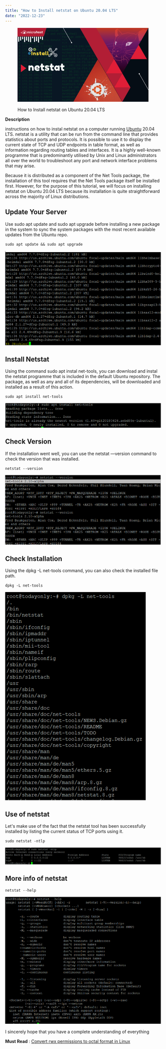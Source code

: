 ```yaml
---
title: "How to Install netstat on Ubuntu 20.04 LTS"
date: "2022-12-23"
---
```


<figure>

![featured image](images/How-to-Install-netstat-on-Ubuntu-20.04-LTS-1-1024x576.png)

<figcaption>

How to Install netstat on Ubuntu 20.04 LTS

</figcaption>

</figure>

**Description**

instructions on how to instal netstat on a computer running [Ubuntu](https://en.wikipedia.org/wiki/Ubuntu) 20.04 LTS. netstat is a utility that can be run from the command line that provides statistics about ports and protocols. It is possible to use it to display the current state of TCP and UDP endpoints in table format, as well as information regarding routing tables and interfaces. It is a highly well-known programme that is predominantly utilised by Unix and Linux administrators all over the world to troubleshoot any port and network interface problems that may arise.

Because it is distributed as a component of the Net Tools package, the installation of this tool requires that the Net Tools package itself be installed first. However, for the purpose of this tutorial, we will focus on installing netstat on Ubuntu 20.04 LTS because its installation is quite straightforward across the majority of Linux distributions.

## Update Your Server

Use sudo apt update and sudo apt upgrade before installing a new package in the system to sync the system packages with the most recent available updates from the Ubuntu repo.

```
sudo apt update && sudo apt upgrade
```
![ubuntu update and upgrade command](images/image-635.png)

## Install Netstat

Using the command sudo apt instal net-tools, you can download and instal the netstat programme that is included in the default Ubuntu repository. The package, as well as any and all of its dependencies, will be downloaded and installed as a result of this action.

```
sudo apt install net-tools
```
![netstat tool](images/image-636.png)

## Check Version

If the installation went well, you can use the netstat —version command to check the version that was installed.

```
netstat --version
```
![netstat -- version](images/image-637.png)

## Check Installation

Using the dpkg -L net-tools command, you can also check the installed file path.

```
dpkg -L net-tools
```
![dpkg](images/image-638.png)

## Use of netstat

Let's make use of the fact that the netstat tool has been successfully installed by listing the current status of TCP ports using it.

```
sudo netstat -ntlp
```
![TCP ports](images/image-639-1024x110.png)

## More info of netstat

```
netstat --help
```
![How to Install netstat on Ubuntu 20.04 LTS](images/image-640.png)

I sincerely hope that you have a complete understanding of everything

**Must Read** : [Convert rwx permissions to octal format in Linux](https://utho.com/docs/tutorial/convert-rwx-permissions-to-octal-format-in-linux/)
